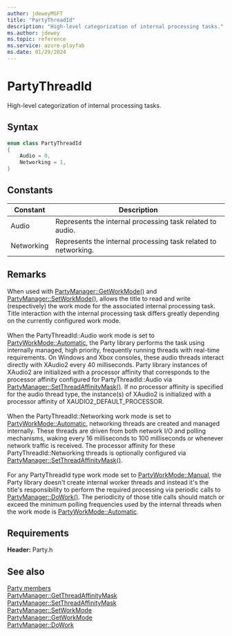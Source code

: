 ```yaml
---
author: jdeweyMSFT
title: "PartyThreadId"
description: "High-level categorization of internal processing tasks."
ms.author: jdewey
ms.topic: reference
ms.service: azure-playfab
ms.date: 01/29/2024
---
```


# PartyThreadId  

High-level categorization of internal processing tasks.    

## Syntax  
  
```cpp
enum class PartyThreadId    
{  
    Audio = 0,  
    Networking = 1,  
}  
```  
  
## Constants  
  
| Constant | Description |
| --- | --- |
| Audio | Represents the internal processing task related to audio. |  
| Networking | Represents the internal processing task related to networking. |  
  
## Remarks  
  
When used with [PartyManager::GetWorkMode()](../classes/PartyManager/methods/partymanager_getworkmode.md) and [PartyManager::SetWorkMode()](../classes/PartyManager/methods/partymanager_setworkmode.md), allows the title to read and write (respectively) the work mode for the associated internal processing task. Title interaction with the internal processing task differs greatly depending on the currently configured work mode. <br /><br /> When the PartyThreadId::Audio work mode is set to [PartyWorkMode::Automatic](partyworkmode.md), the Party library performs the task using internally managed, high priority, frequently running threads with real-time requirements. On Windows and Xbox consoles, these audio threads interact directly with XAudio2 every 40 milliseconds. Party library instances of XAudio2 are initialized with a processor affinity that corresponds to the processor affinity configured for PartyThreadId::Audio via [PartyManager::SetThreadAffinityMask()](../classes/PartyManager/methods/partymanager_setthreadaffinitymask.md). If no processor affinity is specified for the audio thread type, the instance(s) of XAudio2 is initialized with a processor affinity of XAUDIO2_DEFAULT_PROCESSOR.   <br /><br /> When the PartyThreadId::Networking work mode is set to [PartyWorkMode::Automatic](partyworkmode.md), networking threads are created and managed internally. These threads are driven from both network I/O and polling mechanisms, waking every 16 milliseconds to 100 milliseconds or whenever network traffic is received. The processor affinity for these PartyThreadId::Networking threads is optionally configured via [PartyManager::SetThreadAffinityMask()](../classes/PartyManager/methods/partymanager_setthreadaffinitymask.md).   <br /><br /> For any PartyThreadId type work mode set to [PartyWorkMode::Manual](partyworkmode.md), the Party library doesn't create internal worker threads and instead it's the title's responsibility to perform the required processing via periodic calls to [PartyManager::DoWork()](../classes/PartyManager/methods/partymanager_dowork.md). The periodicity of those title calls should match or exceed the minimum polling frequencies used by the internal threads when the work mode is [PartyWorkMode::Automatic](partyworkmode.md).
  
## Requirements  
  
**Header:** Party.h
  
## See also  
[Party members](../party_members.md)  
[PartyManager::GetThreadAffinityMask](../classes/PartyManager/methods/partymanager_getthreadaffinitymask.md)  
[PartyManager::SetThreadAffinityMask](../classes/PartyManager/methods/partymanager_setthreadaffinitymask.md)  
[PartyManager::SetWorkMode](../classes/PartyManager/methods/partymanager_setworkmode.md)  
[PartyManager::GetWorkMode](../classes/PartyManager/methods/partymanager_getworkmode.md)  
[PartyManager::DoWork](../classes/PartyManager/methods/partymanager_dowork.md)
  
  
